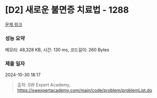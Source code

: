 # [D2] 새로운 불면증 치료법 - 1288 

[문제 링크](https://swexpertacademy.com/main/code/problem/problemDetail.do?contestProbId=AV18_yw6I9MCFAZN) 

### 성능 요약

메모리: 48,328 KB, 시간: 130 ms, 코드길이: 260 Bytes

### 제출 일자

2024-10-30 18:17



> 출처: SW Expert Academy, https://swexpertacademy.com/main/code/problem/problemList.do